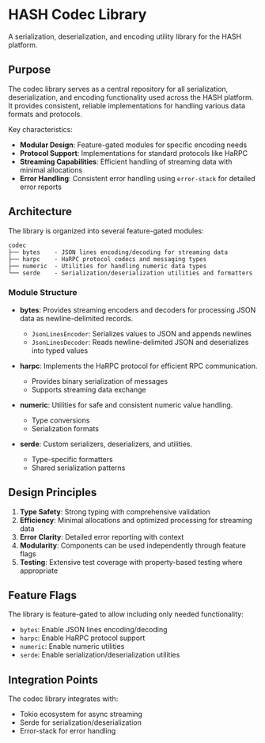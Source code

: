 # HASH Codec Library

A serialization, deserialization, and encoding utility library for the HASH platform.

## Purpose

The codec library serves as a central repository for all serialization, deserialization, and encoding functionality used across the HASH platform. It provides consistent, reliable implementations for handling various data formats and protocols.

Key characteristics:

- **Modular Design**: Feature-gated modules for specific encoding needs
- **Protocol Support**: Implementations for standard protocols like HaRPC
- **Streaming Capabilities**: Efficient handling of streaming data with minimal allocations
- **Error Handling**: Consistent error handling using `error-stack` for detailed error reports

## Architecture

The library is organized into several feature-gated modules:

```text
codec
├── bytes    - JSON lines encoding/decoding for streaming data
├── harpc    - HaRPC protocol codecs and messaging types
├── numeric  - Utilities for handling numeric data types
└── serde    - Serialization/deserialization utilities and formatters
```

### Module Structure

- **bytes**: Provides streaming encoders and decoders for processing JSON data as newline-delimited records.
  - `JsonLinesEncoder`: Serializes values to JSON and appends newlines
  - `JsonLinesDecoder`: Reads newline-delimited JSON and deserializes into typed values

- **harpc**: Implements the HaRPC protocol for efficient RPC communication.
  - Provides binary serialization of messages
  - Supports streaming data exchange

- **numeric**: Utilities for safe and consistent numeric value handling.
  - Type conversions
  - Serialization formats

- **serde**: Custom serializers, deserializers, and utilities.
  - Type-specific formatters
  - Shared serialization patterns

## Design Principles

1. **Type Safety**: Strong typing with comprehensive validation
1. **Efficiency**: Minimal allocations and optimized processing for streaming data
1. **Error Clarity**: Detailed error reporting with context
1. **Modularity**: Components can be used independently through feature flags
1. **Testing**: Extensive test coverage with property-based testing where appropriate

## Feature Flags

The library is feature-gated to allow including only needed functionality:

- `bytes`: Enable JSON lines encoding/decoding
- `harpc`: Enable HaRPC protocol support
- `numeric`: Enable numeric utilities
- `serde`: Enable serialization/deserialization utilities

## Integration Points

The codec library integrates with:

- Tokio ecosystem for async streaming
- Serde for serialization/deserialization
- Error-stack for error handling
